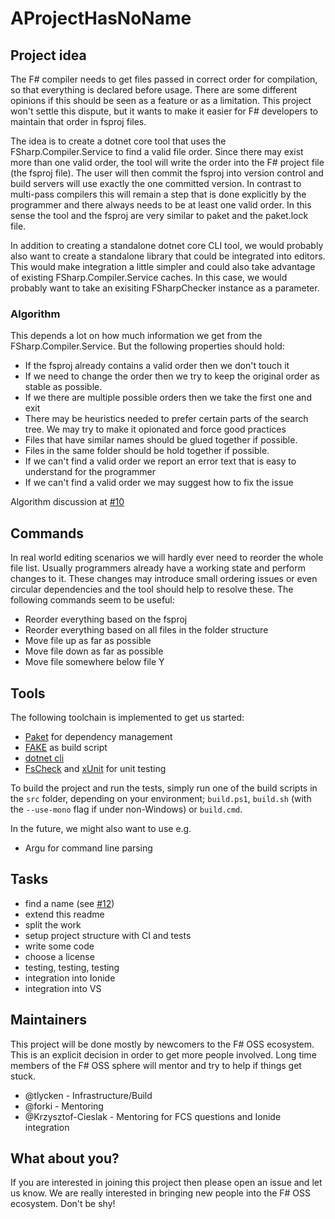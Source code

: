 # AProjectHasNoName

## Project idea

The F# compiler needs to get files passed in correct order for compilation, so that everything is declared before usage. 
There are some different opinions if this should be seen as a feature or as a limitation. This project won't settle this dispute, but it wants to make it easier for F# developers to maintain that order in fsproj files.

The idea is to create a dotnet core tool that uses the FSharp.Compiler.Service to find a valid file order. Since there may exist more than one valid order, the tool will write the order into the F# project file (the fsproj file). The user will then commit the fsproj into version control and build servers will use exactly the one committed version. In contrast to multi-pass compilers this will remain a step that is done explicitly by the programmer and there always needs to be at least one valid order. In this sense the tool and the fsproj are very similar to paket and the paket.lock file. 

In addition to creating a standalone dotnet core CLI tool, we would probably also want to create a standalone library that could be integrated into editors. This would make integration a little simpler and could also take advantage of existing FSharp.Compiler.Service caches. In this case, we would probably want to take an exisiting FSharpChecker instance as a parameter.

### Algorithm

This depends a lot on how much information we get from the FSharp.Compiler.Service. But the following properties should hold:

* If the fsproj already contains a valid order then we don't touch it 
* If we need to change the order then we try to keep the original order as stable as possible.
* If we there are multiple possible orders then we take the first one and exit 
* There may be heuristics needed to prefer certain parts of the search tree. We may try to make it opionated and force good practices
* Files that have similar names should be glued together if possible. 
* Files in the same folder should be hold together if possible. 
* If we can't find a valid order we report an error text that is easy to understand for the programmer 
* If we can't find a valid order we may suggest how to fix the issue 

Algorithm discussion at [#10](https://github.com/fsprojects/AProjectHasNoName/issues/10)

## Commands

In real world editing scenarios we will hardly ever need to reorder the whole file list. 
Usually programmers already have a working state and perform changes to it. These changes may introduce small ordering issues or even circular dependencies and the tool should help to resolve these. The following commands seem to be useful:

* Reorder everything based on the fsproj
* Reorder everything based on all files in the folder structure
* Move file up as far as possible
* Move file down as far as possible
* Move file somewhere below file Y

## Tools

The following toolchain is implemented to get us started:

* [Paket][paket] for dependency management 
* [FAKE][fake] as build script
* [dotnet cli][dotnet]
* [FsCheck][fscheck] and [xUnit][xunit] for unit testing

[paket]: https://fsprojects.github.io/Paket/
[fake]: https://fake.build/
[dotnet]: https://fake.build/
[fscheck]: https://fscheck.github.io/FsCheck/
[xunit]: https://xunit.github.io/

To build the project and run the tests, simply run one of the build scripts in the `src` folder,
depending on your environment; `build.ps1`, `build.sh` (with the `--use-mono` flag if under non-Windows)
or `build.cmd`.

In the future, we might also want to use e.g.

* Argu for command line parsing

## Tasks 

- find a name (see [#12](https://github.com/fsprojects/AProjectHasNoName/issues/12)) 
- extend this readme
- split the work 
- setup project structure with CI and tests
- write some code
- choose a license
- testing, testing, testing
- integration into Ionide 
- integration into VS

## Maintainers

This project will be done mostly by newcomers to the F# OSS ecosystem. This is an explicit decision in order to get more people involved. Long time members of the F# OSS sphere will mentor and try to help if things get stuck. 
 
- @tlycken - Infrastructure/Build
- @forki - Mentoring
- @Krzysztof-Cieslak - Mentoring for FCS questions and Ionide integration

## What about you?

If you are interested in joining this project then please open an issue and let us know. We are really interested in bringing new people into the F# OSS ecosystem. Don't be shy! 
